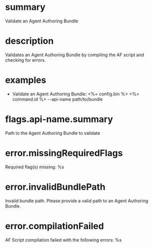 # summary

Validate an Agent Authoring Bundle

# description

Validates an Agent Authoring Bundle by compiling the AF script and checking for errors.

# examples

- Validate an Agent Authoring Bundle:
  <%= config.bin %> <%= command.id %> --api-name path/to/bundle

# flags.api-name.summary

Path to the Agent Authoring Bundle to validate

# error.missingRequiredFlags

Required flag(s) missing: %s

# error.invalidBundlePath

Invalid bundle path. Please provide a valid path to an Agent Authoring Bundle.

# error.compilationFailed

AF Script compilation failed with the following errors:
%s
